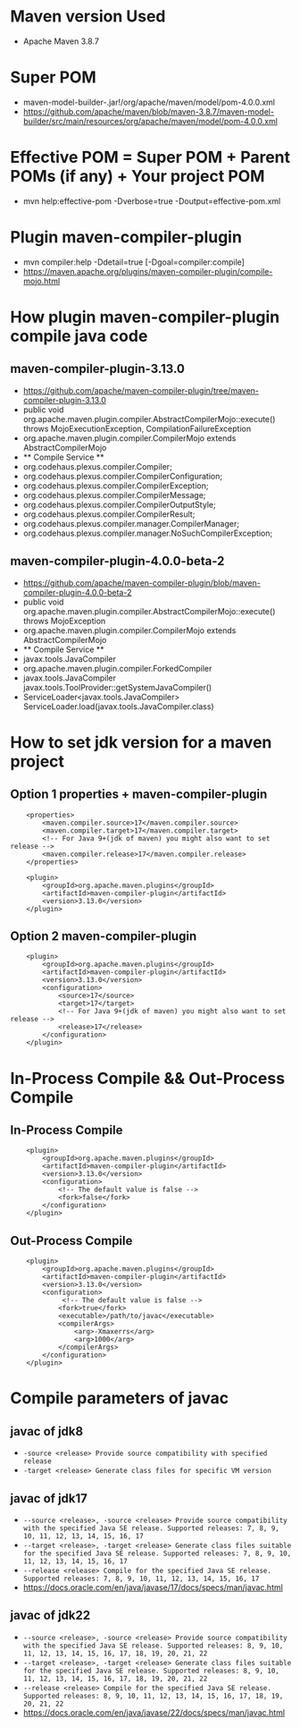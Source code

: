 # Maven version Used
- Apache Maven 3.8.7


# Super POM
- maven-model-builder-<your maven version>.jar!/org/apache/maven/model/pom-4.0.0.xml
- https://github.com/apache/maven/blob/maven-3.8.7/maven-model-builder/src/main/resources/org/apache/maven/model/pom-4.0.0.xml


# Effective POM = Super POM + Parent POMs (if any) + Your project POM
- mvn help:effective-pom -Dverbose=true -Doutput=effective-pom.xml


# Plugin maven-compiler-plugin
- mvn compiler:help -Ddetail=true [-Dgoal=compiler:compile]
- https://maven.apache.org/plugins/maven-compiler-plugin/compile-mojo.html


# How plugin maven-compiler-plugin compile java code
## maven-compiler-plugin-3.13.0
- https://github.com/apache/maven-compiler-plugin/tree/maven-compiler-plugin-3.13.0
- public void org.apache.maven.plugin.compiler.AbstractCompilerMojo::execute() throws MojoExecutionException, CompilationFailureException
- org.apache.maven.plugin.compiler.CompilerMojo extends AbstractCompilerMojo
- ** Compile Service **
- org.codehaus.plexus.compiler.Compiler;
- org.codehaus.plexus.compiler.CompilerConfiguration;
- org.codehaus.plexus.compiler.CompilerException;
- org.codehaus.plexus.compiler.CompilerMessage;
- org.codehaus.plexus.compiler.CompilerOutputStyle;
- org.codehaus.plexus.compiler.CompilerResult;
- org.codehaus.plexus.compiler.manager.CompilerManager;
- org.codehaus.plexus.compiler.manager.NoSuchCompilerException;
## maven-compiler-plugin-4.0.0-beta-2
- https://github.com/apache/maven-compiler-plugin/blob/maven-compiler-plugin-4.0.0-beta-2
- public void org.apache.maven.plugin.compiler.AbstractCompilerMojo::execute() throws MojoException
- org.apache.maven.plugin.compiler.CompilerMojo extends AbstractCompilerMojo
- ** Compile Service **
- javax.tools.JavaCompiler
- org.apache.maven.plugin.compiler.ForkedCompiler
- javax.tools.JavaCompiler javax.tools.ToolProvider::getSystemJavaCompiler()
- ServiceLoader<javax.tools.JavaCompiler> ServiceLoader.load(javax.tools.JavaCompiler.class)

# How to set jdk version for a maven project
## Option 1 properties + maven-compiler-plugin
```    
    <properties>
        <maven.compiler.source>17</maven.compiler.source>
        <maven.compiler.target>17</maven.compiler.target>
        <!-- For Java 9+(jdk of maven) you might also want to set release -->
        <maven.compiler.release>17</maven.compiler.release>
    </properties>
    
    <plugin>
        <groupId>org.apache.maven.plugins</groupId>
        <artifactId>maven-compiler-plugin</artifactId>
        <version>3.13.0</version>
    </plugin>
```
## Option 2 maven-compiler-plugin
```
    <plugin>
        <groupId>org.apache.maven.plugins</groupId>
        <artifactId>maven-compiler-plugin</artifactId>
        <version>3.13.0</version>
        <configuration>
            <source>17</source>
            <target>17</target>
            <!-- For Java 9+(jdk of maven) you might also want to set release -->
            <release>17</release>
        </configuration>
    </plugin>
```

# In-Process Compile && Out-Process Compile
## In-Process Compile
```
    <plugin>
        <groupId>org.apache.maven.plugins</groupId>
        <artifactId>maven-compiler-plugin</artifactId>
        <version>3.13.0</version>
        <configuration>
            <!-- The default value is false -->
            <fork>false</fork>
        </configuration>
    </plugin>
```
## Out-Process Compile
```
    <plugin>
        <groupId>org.apache.maven.plugins</groupId>
        <artifactId>maven-compiler-plugin</artifactId>
        <version>3.13.0</version>
        <configuration>
             <!-- The default value is false -->
            <fork>true</fork>
            <executable>/path/to/javac</executable>
            <compilerArgs>
                <arg>-Xmaxerrs</arg>
                <arg>1000</arg>
            </compilerArgs>
        </configuration>
    </plugin>
```

# Compile parameters of javac
## javac of jdk8
- `-source <release> Provide source compatibility with specified release`
- `-target <release> Generate class files for specific VM version`
## javac of jdk17
- `--source <release>, -source <release> Provide source compatibility with the specified Java SE release. Supported releases: 7, 8, 9, 10, 11, 12, 13, 14, 15, 16, 17`
- `--target <release>, -target <release> Generate class files suitable for the specified Java SE release. Supported releases: 7, 8, 9, 10, 11, 12, 13, 14, 15, 16, 17`
- `--release <release> Compile for the specified Java SE release. Supported releases: 7, 8, 9, 10, 11, 12, 13, 14, 15, 16, 17`
- https://docs.oracle.com/en/java/javase/17/docs/specs/man/javac.html
## javac of jdk22
- `--source <release>, -source <release> Provide source compatibility with the specified Java SE release. Supported releases: 8, 9, 10, 11, 12, 13, 14, 15, 16, 17, 18, 19, 20, 21, 22`
- `--target <release>, -target <release> Generate class files suitable for the specified Java SE release. Supported releases: 8, 9, 10, 11, 12, 13, 14, 15, 16, 17, 18, 19, 20, 21, 22`
- `--release <release> Compile for the specified Java SE release. Supported releases: 8, 9, 10, 11, 12, 13, 14, 15, 16, 17, 18, 19, 20, 21, 22`
- https://docs.oracle.com/en/java/javase/22/docs/specs/man/javac.html